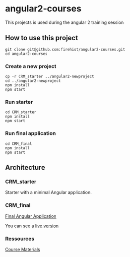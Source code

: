 # angular2-courses

This projects is used during the angular 2 training session

## How to use this project

```
git clone git@github.com:firehist/angular2-courses.git
cd angular2-courses
```

### Create a new project

```
cp -r CRM_starter ../angular2-newproject
cd ../angular2-newproject
npm install
npm start
```

### Run starter

```
cd CRM_starter
npm install
npm start
```

### Run final application

```
cd CRM_final
npm install
npm start
```


## Architecture

### CRM_starter

Starter with a minimal Angular application.

### CRM_final

[Final Angular Application](CRM_final/README.md)

You can see a [live version](https://goo.gl/MUXbSA)

### Ressources

[Course Materials](Ressources/README.md)

